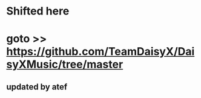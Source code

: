 # Shifted here

# goto >> https://github.com/TeamDaisyX/DaisyXMusic/tree/master

## updated by atef

